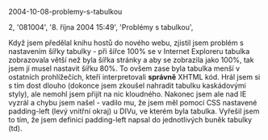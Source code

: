 2004-10-08-problemy-s-tabulkou

2, '081004', '8. října 2004 15:49', 'Problémy s tabulkou',

Když jsem předělal knihu hostů do nového webu, zjistil jsem problém
s nastavením šířky tabulky - při šířce 100% se v Internet Exploreru
tabulka zobrazovala větší než byla šířka stránky a aby se zobrazila
jako 100%, tak jsem jí musel nastavit šířku 80%. To ovšem zase byla
tabulka menší v ostatních prohlížečích, kteří interpretovali
<b>správně</b> XHTML kód. Hrál jsem si s tím dost dlouho (dokonce jsem
zkoušel nahradit tabulku kaskádovými styly), ale nemohl jsem přijít
na nic kloudného. Nakonec jsem ale nad IE vyzrál a chybu jsem
našel - vadilo mu, že jsem měl pomocí CSS nastavené padding-left
(levý vnitřní okraj) u DIVu, ve kterém byla tabulka. Vyřešil jsem to
tím, že jsem definici padding-left napsal do jednotlivých buněk tabulky (td).
